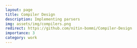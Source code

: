 ```yaml
---
layout: page
title: Compiler Design
description: Implementing parsers
img: assets/img/compilers.png
redirect: https://github.com/nitin-bommi/Compiler-Design
importance: 3
category: work
---
```


